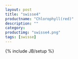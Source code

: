 ```yaml
---
layout: post
title: "swisse4"
productname: "Chlorophyll(red)"
description: ""
category: 
productimg: "swisse4.png"
tags: [swisse]
---
```

{% include JB/setup %}
